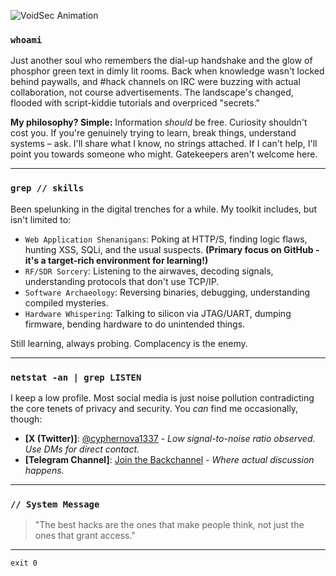 
![VoidSec Animation](https://media3.giphy.com/media/v1.Y2lkPTc5MGI3NjExdTVtMDRvaHM1bndmOWtsdG0wdzA1Yjl0cGdsZGlodHV6NDNnZmplNCZlcD12MV9pbnRlcm5hbF9naWZfYnlfaWQmY3Q9Zw/tFwV8gEmEV8ULosMmI/giphy.gif)


### `whoami`

Just another soul who remembers the dial-up handshake and the glow of phosphor green text in dimly lit rooms. Back when knowledge wasn't locked behind paywalls, and #hack channels on IRC were buzzing with actual collaboration, not course advertisements. The landscape's changed, flooded with script-kiddie tutorials and overpriced "secrets."

**My philosophy? Simple:** Information *should* be free. Curiosity shouldn't cost you. If you're genuinely trying to learn, break things, understand systems – ask. I'll share what I know, no strings attached. If I can't help, I'll point you towards someone who might. Gatekeepers aren't welcome here.

---

### `grep // skills`

Been spelunking in the digital trenches for a while. My toolkit includes, but isn't limited to:

* `Web Application Shenanigans`: Poking at HTTP/S, finding logic flaws, hunting XSS, SQLi, and the usual suspects. **(Primary focus on GitHub - it's a target-rich environment for learning!)**
* `RF/SDR Sorcery`: Listening to the airwaves, decoding signals, understanding protocols that don't use TCP/IP.
* `Software Archaeology`: Reversing binaries, debugging, understanding compiled mysteries.
* `Hardware Whispering`: Talking to silicon via JTAG/UART, dumping firmware, bending hardware to do unintended things.

Still learning, always probing. Complacency is the enemy.

---

### `netstat -an | grep LISTEN`

I keep a low profile. Most social media is just noise pollution contradicting the core tenets of privacy and security. You *can* find me occasionally, though:

* **[X (Twitter)]**: [@cyphernova1337](https://twitter.com/cyphernova1337) - *Low signal-to-noise ratio observed. Use DMs for direct contact.*
* **[Telegram Channel]**: [Join the Backchannel](https://t.me/+GAxaDS2xNOc0MTQx) - *Where actual discussion happens.*

---

### `// System Message`

> "The best hacks are the ones that make people think, not just the ones that grant access."

---

`exit 0`
